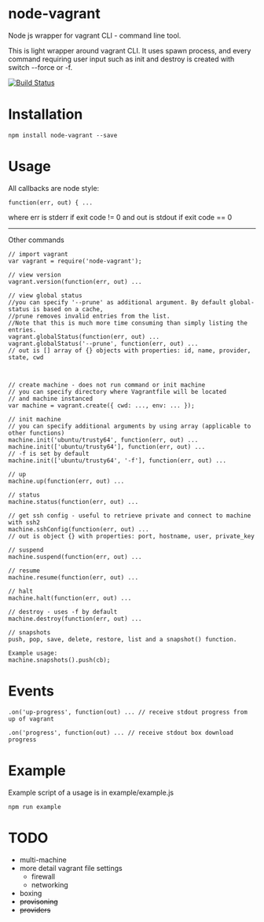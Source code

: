 # node-vagrant
Node js wrapper for vagrant CLI - command line tool.

This is light wrapper around vagrant CLI.
It uses spawn process, and every command requiring user input
such as init and destroy is created with switch --force or -f.

[![Build Status](https://travis-ci.org/edin-m/node-vagrant.svg?branch=master)](https://travis-ci.org/edin-m/node-vagrant)

Installation
===

```
npm install node-vagrant --save
```

Usage
===

All callbacks are node style:
```
function(err, out) { ...
```
where err is stderr if exit code != 0 and out is stdout if exit code == 0
___
Other commands
```
// import vagrant
var vagrant = require('node-vagrant');

// view version
vagrant.version(function(err, out) ...

// view global status
//you can specify '--prune' as additional argument. By default global-status is based on a cache, 
//prune removes invalid entries from the list. 
//Note that this is much more time consuming than simply listing the entries.
vagrant.globalStatus(function(err, out) ...
vagrant.globalStatus('--prune', function(err, out) ...
// out is [] array of {} objects with properties: id, name, provider, state, cwd



// create machine - does not run command or init machine
// you can specify directory where Vagrantfile will be located
// and machine instanced
var machine = vagrant.create({ cwd: ..., env: ... });

// init machine
// you can specify additional arguments by using array (applicable to other functions)
machine.init('ubuntu/trusty64', function(err, out) ...
machine.init(['ubuntu/trusty64'], function(err, out) ...
// -f is set by default
machine.init(['ubuntu/trusty64', '-f'], function(err, out) ...

// up
machine.up(function(err, out) ...

// status
machine.status(function(err, out) ...

// get ssh config - useful to retrieve private and connect to machine with ssh2
machine.sshConfig(function(err, out) ...
// out is object {} with properties: port, hostname, user, private_key

// suspend
machine.suspend(function(err, out) ...

// resume
machine.resume(function(err, out) ...

// halt
machine.halt(function(err, out) ...

// destroy - uses -f by default
machine.destroy(function(err, out) ...

// snapshots
push, pop, save, delete, restore, list and a snapshot() function.

Example usage: 
machine.snapshots().push(cb);

```

Events
===
```
.on('up-progress', function(out) ... // receive stdout progress from up of vagrant

.on('progress', function(out) ... // receive stdout box download progress
```

Example
===

Example script of a usage is in example/example.js

```
npm run example
```

TODO
===
- multi-machine
- more detail vagrant file settings
    - firewall
    - networking
- boxing
- ~~provisoning~~
- ~~providers~~
